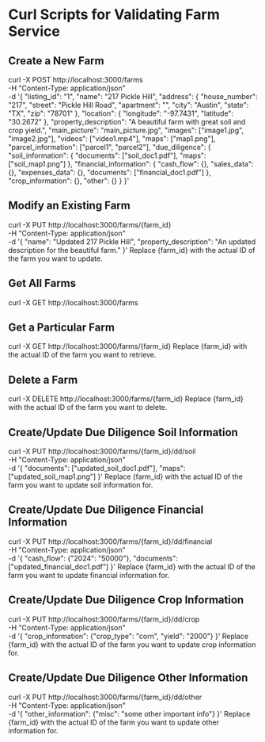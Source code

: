 # Curl Scripts for Validating Farm Service

## Create a New Farm


curl -X POST http://localhost:3000/farms \
-H "Content-Type: application/json" \
-d '{
  "listing_id": "1",
  "name": "217 Pickle Hill",
  "address": {
    "house_number": "217",
    "street": "Pickle Hill Road",
    "apartment": "",
    "city": "Austin",
    "state": "TX",
    "zip": "78701"
  },
  "location": {
    "longitude": "-97.7431",
    "latitude": "30.2672"
  },
  "property_description": "A beautiful farm with great soil and crop yield.",
  "main_picture": "main_picture.jpg",
  "images": ["image1.jpg", "image2.jpg"],
  "videos": ["video1.mp4"],
  "maps": ["map1.png"],
  "parcel_information": ["parcel1", "parcel2"],
  "due_diligence": {
    "soil_information": {
      "documents": ["soil_doc1.pdf"],
      "maps": ["soil_map1.png"]
    },
    "financial_information": {
      "cash_flow": {},
      "sales_data": {},
      "expenses_data": {},
      "documents": ["financial_doc1.pdf"]
    },
    "crop_information": {},
    "other": {}
  }
}'

## Modify an Existing Farm


curl -X PUT http://localhost:3000/farms/{farm_id} \
-H "Content-Type: application/json" \
-d '{
  "name": "Updated 217 Pickle Hill",
  "property_description": "An updated description for the beautiful farm."
}'
Replace {farm_id} with the actual ID of the farm you want to update.


## Get All Farms


curl -X GET http://localhost:3000/farms

## Get a Particular Farm


curl -X GET http://localhost:3000/farms/{farm_id}
Replace {farm_id} with the actual ID of the farm you want to retrieve.


## Delete a Farm


curl -X DELETE http://localhost:3000/farms/{farm_id}
Replace {farm_id} with the actual ID of the farm you want to delete.


## Create/Update Due Diligence Soil Information


curl -X PUT http://localhost:3000/farms/{farm_id}/dd/soil \
-H "Content-Type: application/json" \
-d '{
  "documents": ["updated_soil_doc1.pdf"],
  "maps": ["updated_soil_map1.png"]
}'
Replace {farm_id} with the actual ID of the farm you want to update soil information for.


## Create/Update Due Diligence Financial Information


curl -X PUT http://localhost:3000/farms/{farm_id}/dd/financial \
-H "Content-Type: application/json" \
-d '{
  "cash_flow": {"2024": "50000"},
  "documents": ["updated_financial_doc1.pdf"]
}'
Replace {farm_id} with the actual ID of the farm you want to update financial information for.


## Create/Update Due Diligence Crop Information


curl -X PUT http://localhost:3000/farms/{farm_id}/dd/crop \
-H "Content-Type: application/json" \
-d '{
  "crop_information": {"crop_type": "corn", "yield": "2000"}
}'
Replace {farm_id} with the actual ID of the farm you want to update crop information for.


## Create/Update Due Diligence Other Information


curl -X PUT http://localhost:3000/farms/{farm_id}/dd/other \
-H "Content-Type: application/json" \
-d '{
  "other_information": {"misc": "some other important info"}
}'
Replace {farm_id} with the actual ID of the farm you want to update other information for.
